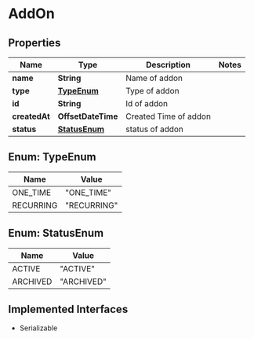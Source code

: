 

# AddOn


## Properties

| Name | Type | Description | Notes |
|------------ | ------------- | ------------- | -------------|
|**name** | **String** | Name of addon |  |
|**type** | [**TypeEnum**](#TypeEnum) | Type of addon |  |
|**id** | **String** | Id of addon |  |
|**createdAt** | **OffsetDateTime** | Created Time of addon |  |
|**status** | [**StatusEnum**](#StatusEnum) | status of addon |  |



## Enum: TypeEnum

| Name | Value |
|---- | -----|
| ONE_TIME | &quot;ONE_TIME&quot; |
| RECURRING | &quot;RECURRING&quot; |



## Enum: StatusEnum

| Name | Value |
|---- | -----|
| ACTIVE | &quot;ACTIVE&quot; |
| ARCHIVED | &quot;ARCHIVED&quot; |


## Implemented Interfaces

* Serializable


